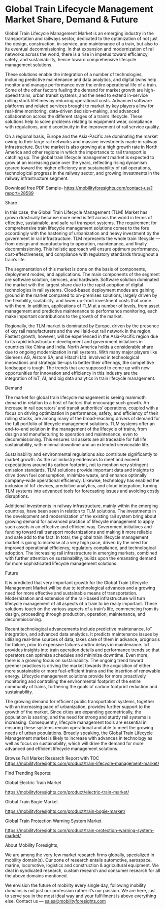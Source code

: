 # Global Train Lifecycle Management Market Share, Demand & Future
Global Train Lifecycle Management Market is an emerging industry in the transportation and railways sector, dedicated to the optimization of not just the design, construction, in-service, and maintenance of a train, but also to its eventual decommissioning. In that expansion and modernization of rail networks across the world, there is a rise in impetus toward efficiency, safety, and sustainability, hence toward comprehensive lifecycle management solutions.

These solutions enable the integration of a number of technologies, including predictive maintenance and data analytics, and digital twins help monitor and manage performance over the entire operational life of a train. Some of the other factors fueling the demand for market growth are high-speed trains, urban transit systems, and the need to extend in-service rolling stock lifetimes by reducing operational costs. Advanced software platforms and related services brought to market by key players allow for real-time monitoring, data-driven decision-making, and advanced collaboration across the different stages of a train’s lifecycle. These solutions help to solve problems relating to equipment wear, compliance with regulations, and discontinuity in the improvement of rail service quality.

On a regional basis, Europe and the Asia-Pacific are dominating the market owing to their large rail networks and massive investments made in railway infrastructure. But the market is also growing at a high growth rate in North America and other regions in which the importance to rail transport is catching up. The global train lifecycle management market is expected to grow at an increasing pace over the years, reflecting rising dynamism geared toward the higher efficiency and sustainability of rail operations, technological progress in the railway sector, and growing investments in the railway infrastructure segment.

Download free PDF Sample- https://mobilityforesights.com/contact-us/?report=28589

Share

In this case, the Global Train Lifecycle Management (TLM) Market has grown drastically because more need is felt across the world in terms of effective, sustainable, and safe rail transport systems. The requirement for comprehensive train lifecycle management solutions comes to the fore accordingly with the hastening of urbanization and heavy investment by the government in rail infrastructure. TLM represents the whole train lifecycle — from design and manufacturing to operation, maintenance, and finally decommissioning. This holistic approach will ensure optimum performance, cost-effectiveness, and compliance with regulatory standards throughout a train’s life.

The segmentation of this market is done on the basis of components, deployment modes, and applications. The main components of the segment are software solution, services, and hardware. Software solution dominated the market with the largest share due to the rapid adoption of digital technologies in rail systems. Cloud-based deployment modes are gaining ground in the market compared to on-premises solutions, largely driven by the flexibility, scalability, and lower up-front investment costs that come with them. In addition, applications of TLM at a number of levels, from asset management and predictive maintenance to performance monitoring, each make important contributions to the growth of the market.

Regionally, the TLM market is dominated by Europe, driven by the presence of key rail manufacturers and the well laid-out rail network in the region. Fastest growth, however, will be experienced in the Asia-Pacific region due to its rapid infrastructure development and government initiatives in countries like China and India. North America holds a considerable share due to ongoing modernization in rail systems. With many major players like Siemens AG, Alstom SA, and Hitachi Ltd. involved in technological innovations and strategic tie-ups to better their offerings, the competitive landscape is tough. The trends that are supposed to come up with new opportunities for innovation and efficiency in this industry are the integration of IoT, AI, and big data analytics in train lifecycle management.

Demand

The market for global train lifecycle management is seeing mammoth demand in relation to a host of factors that encourage such growth. An increase in rail operators’ and transit authorities’ operations, coupled with a focus on driving optimization in performance, safety, and efficiency of their rolling stocks, are among many of the broad-reaching drivers of demand for the full portfolio of lifecycle management solutions. TLM systems offer an end-to-end solution in the management of the lifecycle of trains, from design and manufacturing to operation and maintenance, even to decommissioning. This ensures rail assets are all traceable for full life sustainability, with minimal downtime and an extended serviceable life.

Sustainability and environmental regulations also contribute significantly to market growth. As the rail industry endeavors to meet and exceed expectations around its carbon footprint, not to mention very stringent emission standards, TLM solutions provide important data and insights to drive down fuel consumption, minimize waste, and enhance optimally company-wide operational efficiency. Likewise, technology has enabled the inclusion of IoT devices, predictive analytics, and cloud integration, turning TLM systems into advanced tools for forecasting issues and avoiding costly disruptions.

Additional investments in railway infrastructure, mainly within the emerging countries, have been seen in relation to TLM solutions. The investments in the development and modernization of the existing rail system bring about growing demand for advanced practice of lifecycle management to apply such assets in an effective and efficient way. Government initiatives and funding toward rail transport modernizations and making it more reliable and safe add to the fact. In total, the global train lifecycle management market is going to increase at a very high pace, driven by the need for improved operational efficiency, regulatory compliance, and technological adoption. The increasing rail infrastructure in emerging markets, combined with further attention on sustainability, builds upon the emanating demand for more sophisticated lifecycle management solutions.

Future

It is predicted that very important growth for the Global Train Lifecycle Management Market will be due to technological advances and a growing need for more effective and sustainable means of transportation. Modernization and extension of the rail-based infrastructure will turn lifecycle management of all aspects of a train to be really important. These solutions touch on the various aspects of a train’s life, commencing from its design, proceeding through production, operation, maintenance, and decommissioning.

Recent technological advancements include predictive maintenance, IoT integration, and advanced data analytics. It predicts maintenance issues by utilizing real-time sources of data, takes care of them in advance, prognosis for failure, prior to expensive failures and/or delays in maintenance. IoT provides insights into train operation details and performance trends so that operators can optimize schedules and minimize downtime. Even more, there is a growing focus on sustainability. The ongoing trend toward greener practices is driving the market towards the acquisition of either more sustainable or more fuel-efficient trains and the insertion of renewable energy. Lifecycle management solutions provide for more proactively monitoring and controlling the environmental footprint of the entire community of trains, furthering the goals of carbon footprint reduction and sustainability.

The growing demand for efficient public transportation systems, together with an increasing pace of urbanization, provides further support to the growth of the market. Since cities are expanding geometrically, the population is soaring, and the need for strong and sturdy rail systems is increasing. Consequently, lifecycle management tools are essential in ensuring these systems remain operational and able to meet the growing needs of urban populations. Broadly speaking, the Global Train Lifecycle Management market is likely to increase with advances in technology as well as focus on sustainability, which will drive the demand for more advanced and efficient lifecycle management solutions.

Browse Full Market Research Report with TOC https://mobilityforesights.com/product/train-lifecycle-management-market/

Find Trending Reports:

Global Electric Train Market

https://mobilityforesights.com/product/electric-train-market/

Global Train Bogie Market

https://mobilityforesights.com/product/train-bogie-market/

Global Train Protection Warning System Market

https://mobilityforesights.com/product/train-protection-warning-system-market/

About Mobility Foresights,

We are among the very few market research firms globally, specialized in mobility domain(s). Our zone of research entails automotive, aerospace, marine, locomotive, logistics and construction & agricultural equipment. We deal in syndicated research, custom research and consumer research for all the above domains mentioned.

We envision the future of mobility every single day, following mobility domains is not just our profession rather it’s our passion. We are here, just to serve you in the most ideal way and your fulfillment is above everything else. Contact us — sales@mobilityforesights.com
